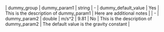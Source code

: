 | dummy_group | dummy_param1 | string |   -   | dummy_default_value | Yes  | This is the description of dummy_param1 | Here are additional notes |
| -           | dummy_param2 | double | m/s^2 | 9.81                | No   | This is the description of dummy_param2 | The default value is the gravity constant |
